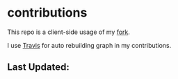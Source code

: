 # contributions

This repo is a client-side usage of my [fork](https://github.com/pustovitDmytro/awesome-contributions).

I use [Travis](https://travis-ci.org/) for auto rebuilding graph in my contributions.

## Last Updated:

